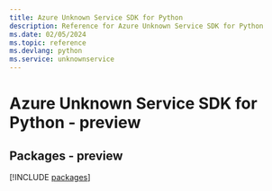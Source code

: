 ```yaml
---
title: Azure Unknown Service SDK for Python
description: Reference for Azure Unknown Service SDK for Python
ms.date: 02/05/2024
ms.topic: reference
ms.devlang: python
ms.service: unknownservice
---
```

# Azure Unknown Service SDK for Python - preview
## Packages - preview
[!INCLUDE [packages](unknown-service-index.md)]